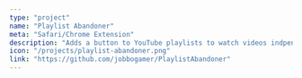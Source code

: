 ```yaml
---
type: "project"
name: "Playlist Abandoner"
meta: "Safari/Chrome Extension"
description: "Adds a button to YouTube playlists to watch videos indpendently from the playlist."
icon: "/projects/playlist-abandoner.png"
link: "https://github.com/jobbogamer/PlaylistAbandoner"
---
```


